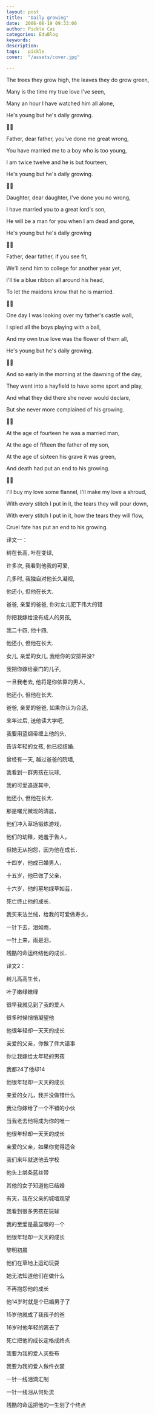 ```yaml
---
layout: post  
title:  "Daily growing"
date:  2006-08-19 09:33:00
author: Pickle Cai  
categories: EduBlog  
keywords: 
description:   
tags:	pickle   
cover:  "/assets/cover.jpg"  

---
```


The trees they grow high, the leaves they do grow green,



Many is the time my true love I've seen,



Many an hour I have watched him all alone,



He's young but he's daily growing.







Father, dear father, you've done me great wrong,



You have married me to a boy who is too young,



I am twice twelve and he is but fourteen,



He's young but he's daily growing.







Daughter, dear daughter, I've done you no wrong,



I have married you to a great lord's son,



He will be a man for you when I am dead and gone,



He's young but he's daily growing







Father, dear father, if you see fit,



We'll send him to college for another year yet,



I'll tie a blue ribbon all around his head,



To let the maidens know that he is married.







One day I was looking over my father's castle wall,



I spied all the boys playing with a ball,



And my own true love was the flower of them all,



He's young but he's daily growing.







And so early in the morning at the dawning of the day,



They went into a hayfield to have some sport and play,



And what they did there she never would declare,



But she never more complained of his growing.







At the age of fourteen he was a married man,



At the age of fifteen the father of my son,



At the age of sixteen his grave it was green,



And death had put an end to his growing.







I'll buy my love some flannel, I'll make my love a shroud,



With every stitch I put in it, the tears they will pour down,



With every stitch I put in it, how the tears they will flow,



Cruel fate has put an end to his growing.



译文一：



树在长高, 叶在变绿, 



许多次, 我看到他我的可爱, 



几多时, 我独自对他长久凝视, 



他还小, 但他在长大. 



爸爸, 亲爱的爸爸, 你对女儿犯下伟大的错 



你把我嫁给没有成人的男孩, 



我二十四, 他十四, 



他还小, 但他在长大. 



女儿, 亲爱的女儿, 我给你的安排并没? 



我把你嫁给豪门的儿子, 



一旦我老去, 他将是你依靠的男人, 



他还小, 但他在长大. 



爸爸, 亲爱的爸爸, 如果你认为合适, 



来年过后, 送他读大学吧, 



我要用蓝绸带缠上他的头, 



告诉年轻的女孩, 他已经结婚. 



曾经有一天, 越过爸爸的院墙, 



我看到一群男孩在玩球, 



我的可爱追逐其中, 



他还小, 但他在长大. 



那是曙光微现的清晨， 



他们冲入草场锻炼游戏， 



他们的幼稚，她羞于告人， 



但她无从抱怨，因为他在成长． 



十四岁，他成已婚男人， 



十五岁，他已做了父亲， 



十六岁，他的墓地绿草如芸， 



死亡终止他的成长． 



我买来法兰绒，给我的可爱做寿衣， 



一针下去，泪如雨， 



一针上来，雨是泪， 



残酷的命运终结他的成长．



译文2：



树儿高高生长，



叶子嫩绿嫩绿



很早我就见到了我的爱人



很多时候悄悄凝望他



他很年轻却一天天的成长



亲爱的父亲，你做了件大错事



你让我嫁给太年轻的男孩



我都24了他却14



他很年轻却一天天的成长



亲爱的女儿，我并没做错什么



我让你嫁给了一个不错的小伙



当我老去他将成为你的唯一



他很年轻却一天天的成长



亲爱的父亲，如果你觉得适合



我们来年就送他去学校



他头上绑条蓝丝带



其他的女子知道他已结婚



有天，我在父亲的城墙观望



 我看到很多男孩在玩球



我的至爱是最显眼的一个



他很年轻却一天天的成长



黎明初晨



他们在草地上运动玩耍



她无法知道他们在做什么



不再抱怨他的成长



他14岁时就是个已婚男子了



15岁他就成了我孩子的爸



 16岁时他年轻的离去了



死亡把他的成长定格成终点



我要为我的爱人买些布



我要为我的爱人做件衣裳



一针一线泪滴汇制



一针一线泪从何处流



残酷的命运把他的一生划了个终点



		    
